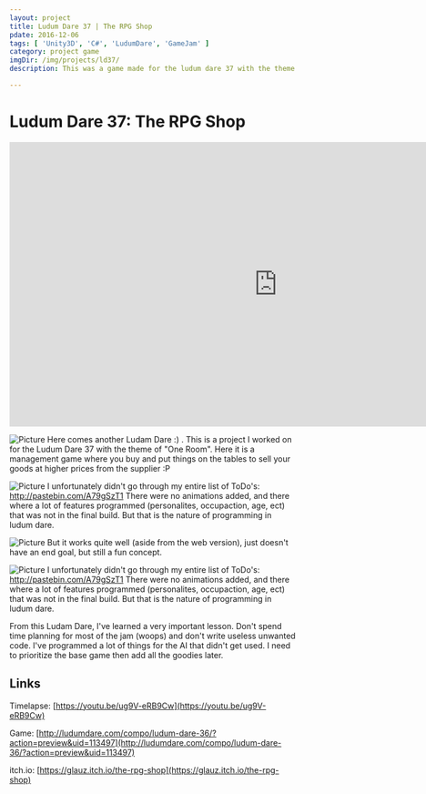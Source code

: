 ```yaml
---
layout: project
title: Ludum Dare 37 | The RPG Shop
pdate: 2016-12-06
tags: [ 'Unity3D', 'C#', 'LudumDare', 'GameJam' ]
category: project game
imgDir: /img/projects/ld37/
description: This was a game made for the ludum dare 37 with the theme "Small Room". Since I lacked the 3D modeling skills at the time I wanted to work on a game that was programming heavy. I love RPG's so what if instead of being that hero in your typically fantasy game, instead you were the shop keeper for the heroes and NPC's. 

---
```



Ludum Dare 37:  The RPG Shop
================

<iframe width="940" height="500" src="https://www.youtube-nocookie.com/embed/ug9V-eRB9Cw?rel=0&amp;showinfo=0" frameborder="0" allowfullscreen></iframe>

<div class="content-spacing"></div>
<div class="content-spacing"></div>

![Picture](/img/projects/ld37/1.png)
Here comes another Ludam Dare :) . This is a project I worked on for the Ludum Dare 37 with the theme of "One Room". Here it is a management game where you buy and put things on the tables to sell your goods at higher prices from the supplier :P

![Picture](/img/projects/ld37/2.png)
I unfortunately didn't go through my entire list of ToDo's: http://pastebin.com/A79gSzT1 There were no animations added, and there where a lot of features programmed (personalites, occupaction, age, ect) that was not in the final build. But that is the nature of programming in ludum dare.

![Picture](/img/projects/ld37/3.png)
But it works quite well (aside from the web version), just doesn't have an end goal, but still a fun concept.

![Picture](/img/projects/ld37/4.png)
I unfortunately didn't go through my entire list of ToDo's: http://pastebin.com/A79gSzT1 There were no animations added, and there where a lot of features programmed (personalites, occupaction, age, ect) that was not in the final build. But that is the nature of programming in ludum dare.

From this Ludam Dare, I've learned a very important lesson. Don't spend time planning for most of the jam (woops) and don't write useless unwanted code. I've programmed a lot of things for the AI that didn't get used. I need to prioritize the base game then add all the goodies later. 


Links
-----

Timelapse: [https://youtu.be/ug9V-eRB9Cw](https://youtu.be/ug9V-eRB9Cw)

Game: [http://ludumdare.com/compo/ludum-dare-36/?action=preview&uid=113497](http://ludumdare.com/compo/ludum-dare-36/?action=preview&uid=113497)

itch.io: [https://glauz.itch.io/the-rpg-shop](https://glauz.itch.io/the-rpg-shop)

